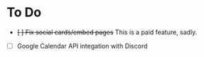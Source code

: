 # To Do

- ~~[ ] Fix social cards/embed pages~~ This is a paid feature, sadly.
- [ ] Google Calendar API integation with Discord
